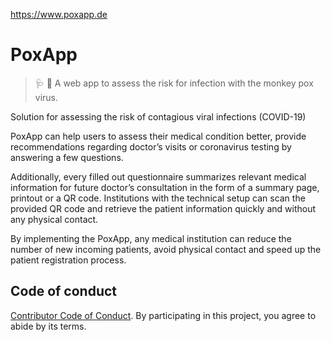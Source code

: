 https://www.poxapp.de

# PoxApp

> :stethoscope: :iphone: A web app to assess the risk for infection with the monkey pox virus.

Solution for assessing the risk of contagious viral infections (COVID-19)

PoxApp can help users to assess their medical condition better, provide recommendations regarding doctor’s visits or coronavirus testing by answering a few questions. 

Additionally, every filled out questionnaire summarizes relevant medical information for future doctor’s consultation in the form of a summary page, printout or a QR code. Institutions with the technical setup can scan the provided QR code and retrieve the patient information quickly and without any physical contact.

By implementing the PoxApp, any medical institution can reduce the number of new incoming patients, avoid physical contact and speed up the patient registration process.

## Code of conduct

[Contributor Code of Conduct](./CODE-OF-CONDUCT.md). By participating in this project, you agree to abide by its terms.

